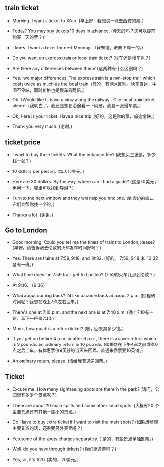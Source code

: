 ## train ticket 

- Morning. I want a ticket to Xi'an. (早上好，我想买一张去西安的票。)

* Today? You may buy tickets 10 days in advance. (今天的吗？您可以提前购买十天的票？)

- I know. I want a ticket for next Monday. （我知道，我要下周一的。）

* Do you want an express train or local train ticket? (快车还是慢车呢？)

- Are there any differences between them? (这两种有什么区别吗？)

* Yes. two major  differences. The express train is a non-stop train which costs twice as much as the local train. (有的，有两大区别。快车直达，中间不停站，同时价格也是慢车的两倍。)

- Ok. I Would like to have a view along the railway . One local train ticket please. (我明白了，我还是想在沿途看一下风景，我要一张慢车票。)

* Ok, Here is your ticket. Have a nice trip. (好的，这是你的票，旅途愉快。)

- Thank you very much. (谢谢。) 

## ticket price 

- I want to buy three tickets. What the entrance fee? (我想买三张票，多少钱一张？)

* 10 dollars per person. (每人10美元。)

- Here are 30 dollars. By the way, where can I find a guide? (这是30美元，再问一下，哪里可以找到导游？)

* Turn to the next window and they will help you find one. (到旁边的窗口，它们会帮你找一个的。)

- Thanks a lot. (谢谢。)

## Go to London

- Good morning. Could you tell me the times of trains to London,please? (早安，请告诉我去伦敦的火车发车时间好吗？)

* Yes. There are trains at 7:59, 9:18, and 10:32. (好的。 7:59, 9:18, 和 10:32各有一班。)

- What time does the 7:59 train get to London? (7:59的火车几点到伦敦？)

* At 9:36. （9:36）

- What about coming back? I'd like to come back at about 7 p.m. (回程的时间呢？我想在晚上7点左右回来。)

* There's one at 7:10 p.m. and the next one is at 7:40 p.m. (晚上7:10有一班，再下一班是7:40.)

- Mmm, how much is a return ticket? (喔，回来票多少钱。)

* If you get on before 4 p.m. or after 6 p.m., there is a saver return which is 9 pounds. an ordinary return is 16 pounds. (如果您在下午4点之前或者6点之后上车，有优惠票价9英镑的当天来回票。普通来回票要16英镑。)

- An ordinary return, please. (请给我普通来回票。)

## Ticket

- Excuse me. How many sightseeing spots are there in the park? (请问，公园里有多少个景点呢？)

* There are about 20 main spots and some other small spots. (大概有20 个主要景点还有其他一些小的景点。)

- Do I have to buy extra ticket if I want to visit the main spots? (如果想参观主要景点的话，还需要另外买票吗？)

* Yes.some of the spots charges separately. ( 是的，有些景点单独售票。)

- Well. do you have through tickets? (你们卖通票吗？)

* Yes, sir, it's $20. (卖的，20美元。)